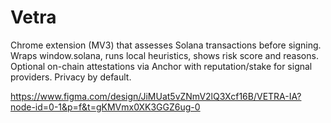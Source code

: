 # Vetra
Chrome extension (MV3) that assesses Solana transactions before signing. Wraps window.solana, runs local heuristics, shows risk score and reasons. Optional on-chain attestations via Anchor with reputation/stake for signal providers. Privacy by default.

https://www.figma.com/design/JiMUat5vZNmV2lQ3Xcf16B/VETRA-IA?node-id=0-1&p=f&t=gKMVmx0XK3GGZ6ug-0
